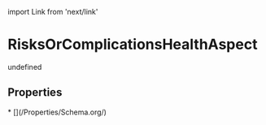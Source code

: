 import Link from 'next/link'
# RisksOrComplicationsHealthAspect

undefined

## Properties

<Grid>
* [](/Properties/Schema.org/)

</Grid>

